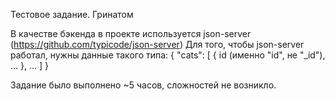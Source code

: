Тестовое задание. Гринатом

В качестве бэкенда в проекте используется json-server (https://github.com/typicode/json-server)
Для того, чтобы json-server работал, нужны данные такого типа:
{
  "cats": [
    {
      id (именно "id", не "_id"),
      ...
    },
    ... 
  ]
}

Задание было выполнено ~5 часов, сложностей не возникло.
